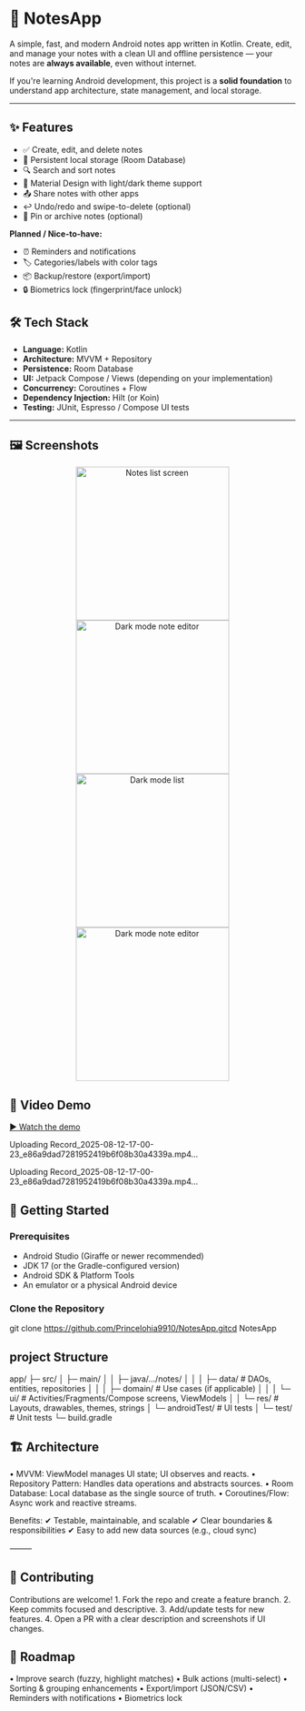 # 📒 NotesApp

A simple, fast, and modern Android notes app written in Kotlin. Create, edit, and manage your notes with a clean UI and offline persistence — your notes are **always available**, even without internet.

If you're learning Android development, this project is a **solid foundation** to understand app architecture, state management, and local storage.

---

## ✨ Features

- ✅ Create, edit, and delete notes  
- 💾 Persistent local storage (Room Database)  
- 🔍 Search and sort notes  
- 🎨 Material Design with light/dark theme support  
- 📤 Share notes with other apps  
- ↩️ Undo/redo and swipe-to-delete (optional)  
- 📌 Pin or archive notes (optional)  

**Planned / Nice-to-have:**
- ⏰ Reminders and notifications  
- 🏷 Categories/labels with color tags  
- 📦 Backup/restore (export/import)  
- 🔒 Biometrics lock (fingerprint/face unlock)  

## 🛠 Tech Stack

- **Language:** Kotlin  
- **Architecture:** MVVM + Repository  
- **Persistence:** Room Database  
- **UI:** Jetpack Compose / Views (depending on your implementation)  
- **Concurrency:** Coroutines + Flow  
- **Dependency Injection:** Hilt (or Koin)  
- **Testing:** JUnit, Espresso / Compose UI tests  

---

## 🖼 Screenshots

<div align="center">
  
  <img src="https://github.com/user-attachments/assets/d2e26964-603a-4786-b0ed-2383a2f7567a" alt="Notes list screen" width="270" />
   <img src="![Screenshot_2025-08-12-16-58-57-38_e86a9dad7281952419b6f08b30a4339a](https://github.com/user-attachments/assets/4529770d-9a8b-4f49-82bb-585500387431)" alt="Dark mode note editor" width="270" />
  <img src="https://github.com/user-attachments/assets/5cc1c169-3f31-4751-822c-c93c48507074" alt="Dark mode list" width="270" />
 
  <img src="https://github.com/user-attachments/assets/fbb20d8b-c5b6-4b00-a741-fbaa2485ec62" alt="Dark mode note editor" width="270" />
</div>


## 🎥 Video Demo

[▶ Watch the demo](https://drive.google.com/file/d/1Ad54V3v3BkWu_gROzYIL0VeaNKQ9uQGp/view?usp=sharing)


Uploading Record_2025-08-12-17-00-23_e86a9dad7281952419b6f08b30a4339a.mp4…


Uploading Record_2025-08-12-17-00-23_e86a9dad7281952419b6f08b30a4339a.mp4…




## 🚀 Getting Started

### Prerequisites
- Android Studio (Giraffe or newer recommended)  
- JDK 17 (or the Gradle-configured version)  
- Android SDK & Platform Tools  
- An emulator or a physical Android device  

### Clone the Repository
git clone https://github.com/Princelohia9910/NotesApp.gitcd NotesApp


## project Structure

app/
 ├─ src/
 │   ├─ main/
 │   │  ├─ java/.../notes/
 │   │  │   ├─ data/        # DAOs, entities, repositories
 │   │  │   ├─ domain/      # Use cases (if applicable)
 │   │  │   └─ ui/          # Activities/Fragments/Compose screens, ViewModels
 │   │  └─ res/             # Layouts, drawables, themes, strings
 │   └─ androidTest/        # UI tests
 │   └─ test/               # Unit tests
 └─ build.gradle
 
## 🏗 Architecture
•	MVVM: ViewModel manages UI state; UI observes and reacts.
•	Repository Pattern: Handles data operations and abstracts sources.
•	Room Database: Local database as the single source of truth.
•	Coroutines/Flow: Async work and reactive streams.

Benefits:
✔ Testable, maintainable, and scalable
✔ Clear boundaries & responsibilities
✔ Easy to add new data sources (e.g., cloud sync)

⸻

## 🤝 Contributing

Contributions are welcome!
	1.	Fork the repo and create a feature branch.
	2.	Keep commits focused and descriptive.
	3.	Add/update tests for new features.
	4.	Open a PR with a clear description and screenshots if UI changes.

## 📅 Roadmap

•	Improve search (fuzzy, highlight matches)
•	Bulk actions (multi-select)
•	Sorting & grouping enhancements
•	Export/import (JSON/CSV)
•	Reminders with notifications
•	Biometrics lock
